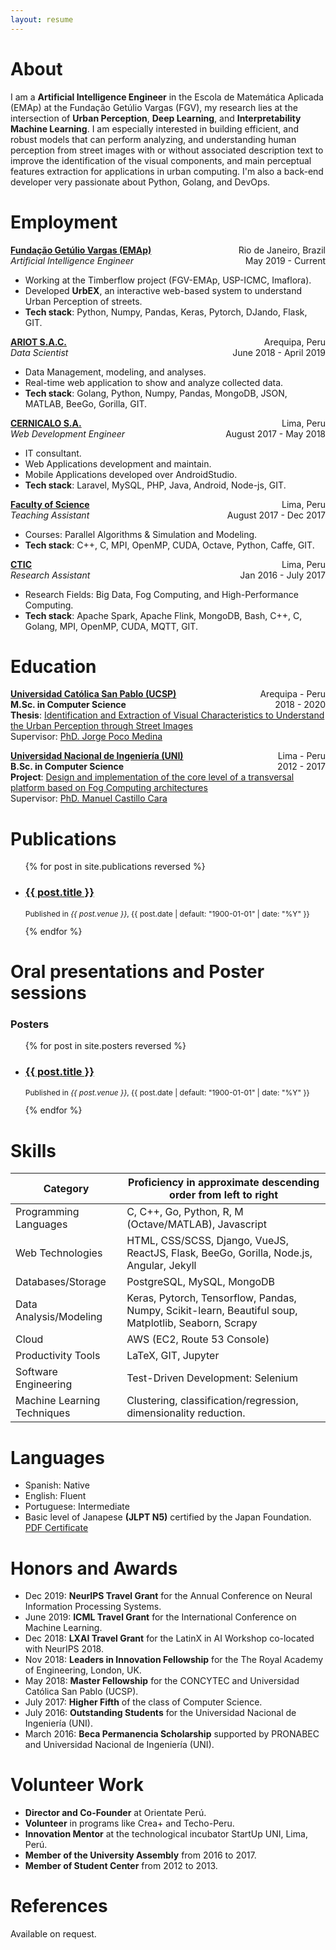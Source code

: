 ```yaml
---
layout: resume
---
```


About
======

I am a __Artificial Intelligence Engineer__ in the Escola de Matemática Aplicada (EMAp) at the Fundação Getúlio Vargas (FGV), my research lies at the intersection of **Urban Perception**, **Deep Learning**, and **Interpretability Machine Learning**. I am especially interested in building efficient, and robust models that can perform analyzing, and understanding human perception from street images with or without associated description text to improve the identification of the visual components, and main perceptual features extraction for applications in urban computing. I'm also a back-end developer very passionate about Python, Golang, and DevOps.

Employment
======
**[Fundação Getúlio Vargas (EMAp)](https://emap.fgv.br/)** <span style="float:right">Rio de Janeiro, Brazil</span>  
*Artificial Intelligence Engineer* <span style="float:right">May 2019 - Current</span>

* Working at the Timberflow project (FGV-EMAp, USP-ICMC, Imaflora).
* Developed **UrbEX**, an interactive web-based system to understand Urban Perception of streets. 
* **Tech stack**: Python, Numpy, Pandas, Keras, Pytorch, DJando, Flask, GIT.

**[ARIOT S.A.C.](https://ariot.pe/)** <span style="float:right">Arequipa, Peru</span>  
*Data Scientist* <span style="float:right">June 2018 - April 2019</span>

* Data Management, modeling, and analyses.  
* Real-time web application to show and analyze collected data.
* **Tech stack**: Golang, Python, Numpy, Pandas, MongoDB, JSON, MATLAB, BeeGo, Gorilla, GIT.

**[CERNICALO S.A.](https://www.cernicalo.net/)** <span style="float:right">Lima, Peru</span>  
*Web Development Engineer* <span style="float:right">August 2017 - May 2018</span>

* IT consultant.  
* Web Applications development and maintain.  
* Mobile Applications developed over AndroidStudio.  
* **Tech stack**: Laravel, MySQL, PHP, Java, Android, Node-js, GIT.

**[Faculty of Science](https://fc.uni.edu.pe/fc/)** <span style="float:right">Lima, Peru</span>  
*Teaching Assistant* <span style="float:right">August 2017 - Dec 2017</span>

* Courses: Parallel Algorithms & Simulation and Modeling.  
* **Tech stack**: C++, C, MPI, OpenMP, CUDA, Octave, Python, Caffe, GIT.

**[CTIC](https://www.ctic.uni.edu.pe/bigdata-hpc/)** <span style="float:right">Lima, Peru</span>  
*Research Assistant* <span style="float:right">Jan 2016 - July 2017</span>

* Research Fields: Big Data, Fog Computing, and High-Performance Computing.  
* **Tech stack**: Apache Spark, Apache Flink, MongoDB, Bash, C++, C, Golang, MPI, OpenMP, CUDA, MQTT, GIT.

Education
======

**[Universidad Católica San Pablo (UCSP)](https://ucsp.edu.pe/)** <span style="float:right">Arequipa - Peru</span>  
**M.Sc. in Computer Science** <span style="float:right">2018 - 2020</span>  
**Thesis**: [Identification and Extraction of Visual Characteristics to Understand the Urban Perception through Street Images](/files/thesis/UCSP/Thesis.pdf)  
Supervisor: [PhD. Jorge Poco Medina](https://scholar.google.com.br/citations?user=S_88vX4AAAAJ)

**[Universidad Nacional de Ingeniería (UNI)](https://www.uni.edu.pe/)** <span style="float:right">Lima - Peru</span>  
**B.Sc. in Computer Science** <span style="float:right">2012 - 2017</span>  
**Project**: [Design and implementation of the core level of a transversal platform based on Fog Computing architectures](/files/thesis/UNI/Thesis.pdf)  
Supervisor: [PhD. Manuel Castillo Cara](https://scholar.google.com.br/citations?user=r0JytwIAAAAJ)

Publications
======
  <ul>{% for post in site.publications reversed %}
    <li>
      <h3 class="archive__item-title" itemprop="headline"> <a href="{{ post.event }}" rel="permalink">{{ post.title }}</a></h3>
      <p style="font-size:12px">Published in <i>{{ post.venue }}</i>, {{ post.date | default: "1900-01-01" | date: "%Y" }} </p>
    </li>
  {% endfor %}</ul>

Oral presentations and Poster sessions
======
### Posters  
  <ul>{% for post in site.posters reversed %}
    <li>
      <h3 class="archive__item-title" itemprop="headline"> <a href="{{ post.event }}" rel="permalink">{{ post.title }}</a></h3>
      <p style="font-size:12px">Published in <i>{{ post.venue }}</i>, {{ post.date | default: "1900-01-01" | date: "%Y" }} </p>
    </li>
  {% endfor %}</ul>

Skills
======

Category                    | Proficiency in approximate descending order from left to right
--------------------------- | --------------------------------------------------------------
Programming Languages       | C, C++, Go, Python, R, M (Octave/MATLAB), Javascript
Web Technologies            | HTML, CSS/SCSS, Django, VueJS, ReactJS, Flask, BeeGo, Gorilla, Node.js, Angular, Jekyll 
Databases/Storage           | PostgreSQL, MySQL, MongoDB
Data Analysis/Modeling      | Keras, Pytorch, Tensorflow, Pandas, Numpy, Scikit-learn, Beautiful soup, Matplotlib, Seaborn, Scrapy
Cloud                       | AWS (EC2, Route 53 Console)
Productivity Tools          | LaTeX, GIT, Jupyter
Software Engineering        | Test-Driven Development: Selenium
Machine Learning Techniques | Clustering, classification/regression, dimensionality reduction.

Languages
======
  * Spanish: Native
  * English: Fluent
  * Portuguese: Intermediate
  * Basic level of Janapese **(JLPT N5)** certified by the Japan Foundation. [PDF Certificate](/files/certificates/JaponesBasico.pdf)

Honors and Awards
======
* Dec 2019: __NeurIPS Travel Grant__ for the Annual Conference on Neural Information Processing Systems.
* June 2019: __ICML Travel Grant__ for the International Conference on Machine Learning.
* Dec 2018: __LXAI Travel Grant__ for the LatinX in AI Workshop  co-located with NeurIPS 2018.
* Nov 2018: __Leaders in Innovation Fellowship__ for the The Royal Academy of Engineering, London, UK.
* May 2018: __Master Fellowship__ for the CONCYTEC and Universidad Católica San Pablo (UCSP).
* July 2017: __Higher Fifth__ of the class of Computer Science. 
* July 2016: __Outstanding Students__ for the Universidad Nacional de Ingeniería (UNI).
* March 2016: __Beca Permanencia Scholarship__ supported by PRONABEC and Universidad Nacional de Ingeniería (UNI).

Volunteer Work
======
* __Director and Co-Founder__ at Orientate Perú.
* __Volunteer__ in programs like Crea+ and Techo-Peru.
* __Innovation Mentor__ at the technological incubator StartUp UNI, Lima, Perú.
* __Member of the University Assembly__ from 2016 to 2017.
* __Member of Student Center__ from 2012 to 2013.

References
======
Available on request.